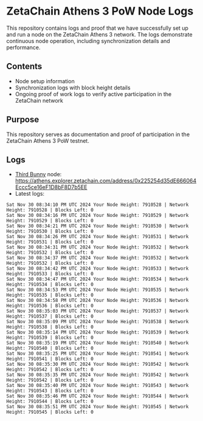# ZetaChain Athens 3 PoW Node Logs
This repository contains logs and proof that we have successfully set up and run a node on the ZetaChain Athens 3 network. The logs demonstrate continuous node operation, including synchronization details and performance.

## Contents
- Node setup information
- Synchronization logs with block height details
- Ongoing proof of work logs to verify active participation in the ZetaChain network

## Purpose
This repository serves as documentation and proof of participation in the ZetaChain Athens 3 PoW testnet.

## Logs

- [Third Bunny](https://thirdbunny.xyz/) node: https://athens.explorer.zetachain.com/address/0x225254d35dE666064Eccc5ce16eF1D8bF8D7b5EE
- Latest logs:
```
Sat Nov 30 08:34:10 PM UTC 2024 Your Node Height: 7910528 | Network Height: 7910528 | Blocks Left: 0
Sat Nov 30 08:34:16 PM UTC 2024 Your Node Height: 7910529 | Network Height: 7910529 | Blocks Left: 0
Sat Nov 30 08:34:21 PM UTC 2024 Your Node Height: 7910530 | Network Height: 7910530 | Blocks Left: 0
Sat Nov 30 08:34:26 PM UTC 2024 Your Node Height: 7910531 | Network Height: 7910531 | Blocks Left: 0
Sat Nov 30 08:34:31 PM UTC 2024 Your Node Height: 7910532 | Network Height: 7910532 | Blocks Left: 0
Sat Nov 30 08:34:37 PM UTC 2024 Your Node Height: 7910532 | Network Height: 7910532 | Blocks Left: 0
Sat Nov 30 08:34:42 PM UTC 2024 Your Node Height: 7910533 | Network Height: 7910533 | Blocks Left: 0
Sat Nov 30 08:34:47 PM UTC 2024 Your Node Height: 7910534 | Network Height: 7910534 | Blocks Left: 0
Sat Nov 30 08:34:53 PM UTC 2024 Your Node Height: 7910535 | Network Height: 7910535 | Blocks Left: 0
Sat Nov 30 08:34:58 PM UTC 2024 Your Node Height: 7910536 | Network Height: 7910536 | Blocks Left: 0
Sat Nov 30 08:35:03 PM UTC 2024 Your Node Height: 7910537 | Network Height: 7910537 | Blocks Left: 0
Sat Nov 30 08:35:09 PM UTC 2024 Your Node Height: 7910538 | Network Height: 7910538 | Blocks Left: 0
Sat Nov 30 08:35:14 PM UTC 2024 Your Node Height: 7910539 | Network Height: 7910539 | Blocks Left: 0
Sat Nov 30 08:35:19 PM UTC 2024 Your Node Height: 7910540 | Network Height: 7910540 | Blocks Left: 0
Sat Nov 30 08:35:25 PM UTC 2024 Your Node Height: 7910541 | Network Height: 7910541 | Blocks Left: 0
Sat Nov 30 08:35:30 PM UTC 2024 Your Node Height: 7910542 | Network Height: 7910542 | Blocks Left: 0
Sat Nov 30 08:35:35 PM UTC 2024 Your Node Height: 7910542 | Network Height: 7910542 | Blocks Left: 0
Sat Nov 30 08:35:40 PM UTC 2024 Your Node Height: 7910543 | Network Height: 7910543 | Blocks Left: 0
Sat Nov 30 08:35:46 PM UTC 2024 Your Node Height: 7910544 | Network Height: 7910544 | Blocks Left: 0
Sat Nov 30 08:35:51 PM UTC 2024 Your Node Height: 7910545 | Network Height: 7910545 | Blocks Left: 0
```
